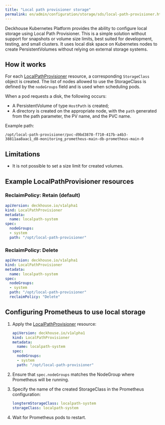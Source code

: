 ```yaml
---
title: "Local path provisioner storage"
permalink: en/admin/configuration/storage/sds/local-path-provisioner.html
---
```


Deckhouse Kubernetes Platform provides the ability to configure local storage using Local Path Provisioner. This is a simple solution without support for snapshots or volume size limits, best suited for development, testing, and small clusters. It uses local disk space on Kubernetes nodes to create PersistentVolumes without relying on external storage systems.

## How it works

For each [LocalPathProvisioner](../../../reference/cr/localpathprovisioner/) resource, a corresponding `StorageClass` object is created. The list of nodes allowed to use the StorageClass is defined by the `nodeGroups` field and is used when scheduling pods.

When a pod requests a disk, the following occurs:
- A PersistentVolume of type `HostPath` is created;
- A directory is created on the appropriate node, with the `path` generated from the path parameter, the PV name, and the PVC name.

Example path:

```shell
/opt/local-path-provisioner/pvc-d9bd3878-f710-417b-a4b3-38811aa8aac1_d8-monitoring_prometheus-main-db-prometheus-main-0
```

## Limitations

- It is not possible to set a size limit for created volumes.

## Example LocalPathProvisioner resources

### ReclaimPolicy: Retain (default)

```yaml
apiVersion: deckhouse.io/v1alpha1
kind: LocalPathProvisioner
metadata:
  name: localpath-system
spec:
  nodeGroups:
  - system
  path: "/opt/local-path-provisioner"
```

### ReclaimPolicy: Delete

```yaml
apiVersion: deckhouse.io/v1alpha1
kind: LocalPathProvisioner
metadata:
  name: localpath-system
spec:
  nodeGroups:
  - system
  path: "/opt/local-path-provisioner"
  reclaimPolicy: "Delete"
```

## Configuring Prometheus to use local storage

1. Apply the [LocalPathProvisioner](../../../reference/cr/localpathprovisioner/) resource:

   ```yaml
   apiVersion: deckhouse.io/v1alpha1
   kind: LocalPathProvisioner
   metadata:
     name: localpath-system
   spec:
     nodeGroups:
     - system
     path: "/opt/local-path-provisioner"
   ```

1. Ensure that `spec.nodeGroups` matches the NodeGroup where Prometheus will be running.

1. Specify the name of the created StorageClass in the Prometheus configuration:

   ```yaml
   longtermStorageClass: localpath-system
   storageClass: localpath-system
   ```

1. Wait for Prometheus pods to restart.
